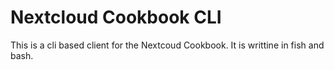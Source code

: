 # Nextcloud Cookbook CLI
This is a cli based client for the Nextcoud Cookbook.
It is writtine in fish and bash.
